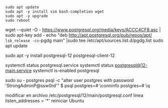 ```
sudo apt update
sudo apt -y install vim bash-completion wget
sudo apt -y upgrade
sudo reboot
```

wget --quiet -O - https://www.postgresql.org/media/keys/ACCC4CF8.asc | sudo apt-key add -
echo "deb http://apt.postgresql.org/pub/repos/apt/ `lsb_release -cs`-pgdg main" |sudo tee  /etc/apt/sources.list.d/pgdg.list
sudo apt update

sudo apt -y install postgresql-12 postgresql-client-12

systemctl status postgresql.service
systemctl status postgresql@12-main.service
systemctl is-enabled postgresql

sudo su - postgres
psql -c "alter user postgres with password 'StrongAdminP@ssw0rd'"
$ psql
postgres=# \conninfo
postgres=# \q

modificar en archivo /etc/postgresql/12/main/postgresql.conf linea listen_addresses = '*'
reiniciar Ubuntu
